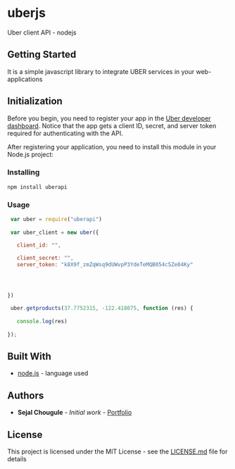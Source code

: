 

# uberjs

Uber client API - nodejs

## Getting Started

It is a simple javascript library to integrate UBER services in your web-applications

## Initialization
Before you begin, you need to register your app in the [Uber developer dashboard](https://developer.uber.com/dashboard). Notice that the app gets a client ID, secret, and server token required for authenticating with the API.

After registering your application, you need to install this module in your Node.js project:


### Installing


```
npm install uberapi
```


### Usage

 ```javascript
  var uber = require("uberapi")
  
  var uber_client = new uber({

    client_id: "",

    client_secret: "",
    server_token: "k8X9f_zmZqWsq9dUWvpP3YdeTeMQB054c5Ze04Ky"




})

  uber.getproducts(37.7752315, -122.418075, function (res) {
   
    console.log(res)
    
});
 ```
 
 

## Built With

* [node.js](https://nodejs.org/en/) - language used




## Authors

* **Sejal Chougule** - *Initial work* - [Portfolio](sejalchougule.me)



## License

This project is licensed under the MIT License - see the [LICENSE.md](LICENSE) file for details


